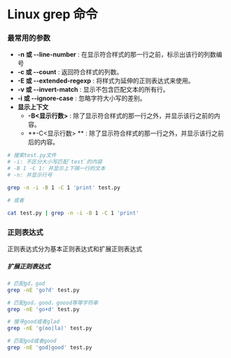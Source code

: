 # Linux grep 命令

### 最常用的参数

-   **-n 或 --line-number** : 在显示符合样式的那一行之前，标示出该行的列数编号
-   **-c 或 --count** : 返回符合样式的列数。
-   **-E 或 --extended-regexp** : 将样式为延伸的正则表达式来使用。
-   **-v 或 --invert-match** : 显示不包含匹配文本的所有行。
-   **-i 或 --ignore-case** : 忽略字符大小写的差别。
-   **显示上下文**
    -   **-B<显示行数>** : 除了显示符合样式的那一行之外，并显示该行之前的内容。
    -   **-C<显示行数> ** : 除了显示符合样式的那一行之外，并显示该行之前后的内容。

```bash
# 搜索test.py文件
# -i: 不区分大小写匹配`test`的内容
# -B 1 -C 1: 并显示上下隔一行的文本
# -n: 并显示行号

grep -n -i -B 1 -C 1 'print' test.py

# 或者

cat test.py | grep -n -i -B 1 -C 1 'print'
```

### 正则表达式

正则表达式分为基本正则表达式和扩展正则表达式

##### 扩展正则表达式

```bash
# 匹配gd，god
grep -nE 'go?d' test.py

# 匹配god，good，goood等等字符串
grep -nE 'go+d' test.py

# 搜寻good或者glad
grep -nE 'g(oo|la)' test.py

# 匹配god或者good
grep -nE 'god|good' test.py
```





